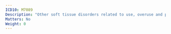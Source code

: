 ```yaml
---
ICD10: M7089
Description: "Other soft tissue disorders related to use, overuse and pressure: Site unspecified"
Matters: No
Weight: 0
---
```


